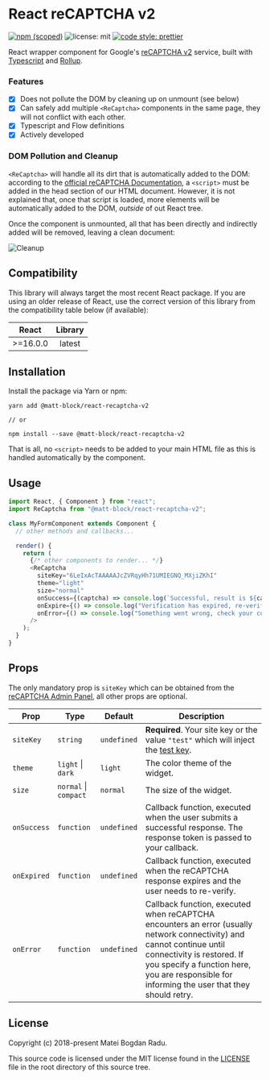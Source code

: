 # React reCAPTCHA v2

[![npm (scoped)][npm_shield]][npm]
![license: mit][license_shield] [![code style: prettier][prettier_shield]][prettier]

React wrapper component for Google's [reCAPTCHA v2][recaptcha_site] service,
built with [Typescript][typescript] and [Rollup][rollup].

### Features

- [x] Does not pollute the DOM by cleaning up on unmount (see below)
- [x] Can safely add multiple `<ReCaptcha>` components in the same page, they
      will not conflict with each other.
- [x] Typescript and Flow definitions
- [x] Actively developed

### DOM Pollution and Cleanup

`<ReCaptcha>` will handle all its dirt that is automatically added to the DOM:
according to the [official reCAPTCHA Documentation][recaptcha_docs], a
`<script>` must be added in the head section of our HTML document. However, it
is not explained that, once that script is loaded, more elements will be
automatically added to the DOM, _outside_ of out React tree.

Once the component is unmounted, all that has been directly and indirectly added
will be removed, leaving a clean document:

![Cleanup][cleanup_gif]

## Compatibility

This library will always target the most recent React package. If you are
using an older release of React, use the correct version of this library
from the compatibility table below (if available):

|  React   | Library |
| :------: | :-----: |
| >=16.0.0 | latest  |

## Installation

Install the package via Yarn or npm:

```
yarn add @matt-block/react-recaptcha-v2

// or

npm install --save @matt-block/react-recaptcha-v2
```

That is all, no `<script>` needs to be added to your main HTML file as this
is handled automatically by the component.

## Usage

```javascript
import React, { Component } from "react";
import ReCaptcha from "@matt-block/react-recaptcha-v2";

class MyFormComponent extends Component {
  // other methods and callbacks...

  render() {
    return (
      {/* other components to render... */}
      <ReCaptcha
        siteKey="6LeIxAcTAAAAAJcZVRqyHh71UMIEGNQ_MXjiZKhI"
        theme="light"
        size="normal"
        onSuccess={(captcha) => console.log(`Successful, result is ${captcha}`)}
        onExpire={() => console.log("Verification has expired, re-verify.")}
        onError={() => console.log("Something went wrong, check your conenction")}
      />
    );
  }
}
```

## Props

The only mandatory prop is `siteKey` which can be obtained from the
[reCAPTCHA Admin Panel][recaptcha_admin], all other props are optional.

| Prop        | Type                  | Default     | Description                                                                                                                                                                                                                                          |
| ----------- | --------------------- | ----------- | ---------------------------------------------------------------------------------------------------------------------------------------------------------------------------------------------------------------------------------------------------- |
| `siteKey`   | `string`              | `undefined` | **Required**. Your site key or the value `"test"` which will inject the [test key][recaptcha_testkey].                                                                                                                                               |
| `theme`     | `light` \| `dark`     | `light`     | The color theme of the widget.                                                                                                                                                                                                                       |
| `size`      | `normal` \| `compact` | `normal`    | The size of the widget.                                                                                                                                                                                                                              |
| `onSuccess` | `function`            | `undefined` | Callback function, executed when the user submits a successful response. The response token is passed to your callback.                                                                                                                              |
| `onExpired` | `function`            | `undefined` | Callback function, executed when the reCAPTCHA response expires and the user needs to re-verify.                                                                                                                                                     |
| `onError`   | `function`            | `undefined` | Callback function, executed when reCAPTCHA encounters an error (usually network connectivity) and cannot continue until connectivity is restored. If you specify a function here, you are responsible for informing the user that they should retry. |

## License

Copyright (c) 2018-present Matei Bogdan Radu.

This source code is licensed under the MIT license found in the
[LICENSE][license] file in the root directory of this source tree.

<!-- Sources -->

[license]: https://github.com/matt-block/react-recaptcha-v2/blob/master/LICENSE
[license_shield]: https://img.shields.io/badge/license-MIT-blue.svg
[prettier_shield]: https://img.shields.io/badge/code_style-prettier-ff69b4.svg
[prettier]: https://github.com/prettier/prettier
[npm]: https://www.npmjs.com/package/@matt-block/react-recaptcha-v2
[npm_shield]: https://img.shields.io/npm/v/@matt-block/react-recaptcha-v2.svg
[recaptcha_admin]: https://www.google.com/recaptcha/admin
[recaptcha_docs]: https://developers.google.com/recaptcha/docs/display
[recaptcha_site]: https://developers.google.com/recaptcha/
[recaptcha_testkey]: https://developers.google.com/recaptcha/docs/faq#automated_test
[cleanup_gif]: https://raw.githubusercontent.com/matt-block/react-recaptcha-v2/master/assets/cleanup.gif
[typescript]: http://www.typescriptlang.org/
[rollup]: https://rollupjs.org
